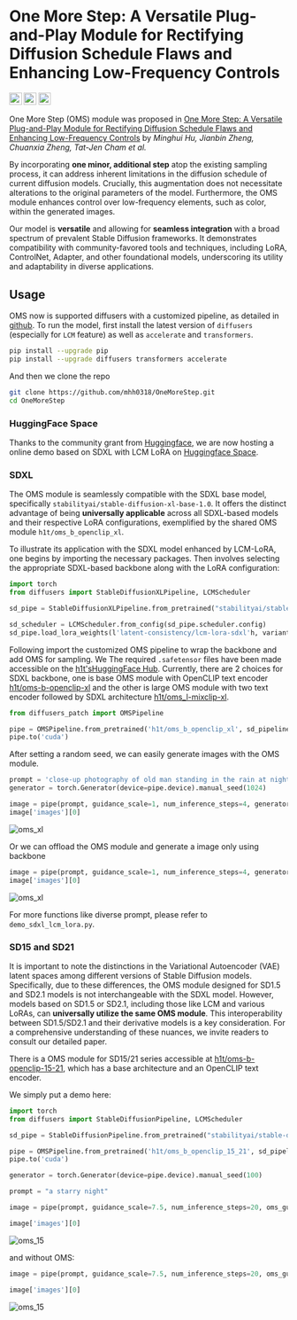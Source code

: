 # One More Step: A Versatile Plug-and-Play Module for Rectifying Diffusion Schedule Flaws and Enhancing Low-Frequency Controls

<a href="http://arxiv.org/abs/2311.15744"><img src="https://img.shields.io/badge/arXiv-2211.15744-b31b1b.svg" height=22.5></a>
<a href="https://jabir-zheng.github.io/OneMoreStep/"><img src="https://img.shields.io/badge/Web-Project Page-brightgreen.svg" height=22.5></a>
<a href="https://huggingface.co/spaces/h1t/oms_sdxl_lcm"><img src="https://img.shields.io/badge/HuggingFace-Space-purple.svg" height=22.5></a> 


One More Step (OMS) module was proposed in [One More Step: A Versatile Plug-and-Play Module for Rectifying Diffusion Schedule Flaws and Enhancing Low-Frequency Controls](http://arxiv.org/abs/2311.15744)
by *Minghui Hu, Jianbin Zheng, Chuanxia Zheng, Tat-Jen Cham et al.*

By incorporating **one minor, additional step** atop the existing sampling process, it can address inherent limitations in the diffusion schedule of current diffusion models.  Crucially, this augmentation does not necessitate alterations to the original parameters of the model. Furthermore, the OMS module enhances control over low-frequency elements, such as color, within the generated images.

Our model is **versatile** and allowing for **seamless integration** with a broad spectrum of prevalent Stable Diffusion frameworks.  It demonstrates compatibility with community-favored tools and techniques, including LoRA, ControlNet, Adapter, and other foundational models, underscoring its utility and adaptability in diverse applications.

## Usage

OMS now is supported diffusers with a customized pipeline, as detailed in [github](https://github.com/mhh0318/OneMoreStep). To run the model, first install the latest version of `diffusers` (especially for `LCM` feature) as well as `accelerate` and `transformers`.

```bash
pip install --upgrade pip
pip install --upgrade diffusers transformers accelerate
```

And then we clone the repo
```bash
git clone https://github.com/mhh0318/OneMoreStep.git
cd OneMoreStep
```

### HuggingFace Space

Thanks to the community grant from [Huggingface](https://huggingface.co/), we are now hosting a online demo based on SDXL with LCM LoRA on [Huggingface Space](https://huggingface.co/spaces/h1t/oms_sdxl_lcm).


### SDXL

The OMS module is seamlessly compatible with the SDXL base model, specifically `stabilityai/stable-diffusion-xl-base-1.0`. It offers the distinct advantage of being **universally applicable** across all SDXL-based models and their respective LoRA configurations, exemplified by the shared OMS module `h1t/oms_b_openclip_xl`.

To illustrate its application with the SDXL model enhanced by LCM-LoRA, one begins by importing the necessary packages. Then involves selecting the appropriate SDXL-based backbone along with the LoRA configuration:
```python
import torch
from diffusers import StableDiffusionXLPipeline, LCMScheduler

sd_pipe = StableDiffusionXLPipeline.from_pretrained("stabilityai/stable-diffusion-xl-base-1.0", torch_dtype=torch.float16, variant="fp16", add_watermarker=False).to('cuda')

sd_scheduler = LCMScheduler.from_config(sd_pipe.scheduler.config)
sd_pipe.load_lora_weights(l'latent-consistency/lcm-lora-sdxl'h, variant="fp16")
```

Following import the customized OMS pipeline to wrap the backbone and add OMS for sampling. We The required `.safetensor` files have been made accessible on the [h1t'sHuggingFace Hub](https://huggingface.co/h1t/). Currently, there are 2 choices for SDXL backbone, one is base OMS module with OpenCLIP text encoder [h1t/oms-b-openclip-xl](https://huggingface.co/h1t/oms_b_openclip_xl) and the other is large OMS module with two text encoder followed by SDXL architecture [h1t/oms_l-mixclip-xl](https://huggingface.co/h1t/oms_b_mixclip_xl).
```python
from diffusers_patch import OMSPipeline

pipe = OMSPipeline.from_pretrained('h1t/oms_b_openclip_xl', sd_pipeline = sd_pipe, torch_dtype=torch.float16, variant="fp16", trust_remote_code=True, sd_scheduler=sd_scheduler)
pipe.to('cuda')
```

After setting a random seed, we can easily generate images with the OMS module.
```python
prompt = 'close-up photography of old man standing in the rain at night, in a street lit by lamps, leica 35mm summilux'
generator = torch.Generator(device=pipe.device).manual_seed(1024)

image = pipe(prompt, guidance_scale=1, num_inference_steps=4, generator=generator)
image['images'][0]
```
![oms_xl](/asset/sdxl_oms.png)

Or we can offload the OMS module and generate a image only using backbone
```python
image = pipe(prompt, guidance_scale=1, num_inference_steps=4, generator=generator, oms_flag=False)
image['images'][0]
```
![oms_xl](/asset/sdxl_wo_oms.png)

For more functions like diverse prompt, please refer to `demo_sdxl_lcm_lora.py`. 

### SD15 and SD21

It is important to note the distinctions in the Variational Autoencoder (VAE) latent spaces among different versions of Stable Diffusion models. Specifically, due to these differences, the OMS module designed for SD1.5 and SD2.1 models is not interchangeable with the SDXL model. However, models based on SD1.5 or SD2.1, including those like LCM and various LoRAs, can **universally utilize the same OMS module**. This interoperability between SD1.5/SD2.1 and their derivative models is a key consideration. For a comprehensive understanding of these nuances, we invite readers to consult our detailed paper.

There is a OMS module for SD15/21 series accessible at [h1t/oms-b-openclip-15-21](https://huggingface.co/h1t/oms_b_openclip_15_21), which has a base architecture and an OpenCLIP text encoder. 

We simply put a demo here:

```python
import torch
from diffusers import StableDiffusionPipeline, LCMScheduler

sd_pipe = StableDiffusionPipeline.from_pretrained("stabilityai/stable-diffusion-2-1", torch_dtype=torch.float16, variant="fp16", safety_checker=None).to('cuda')

pipe = OMSPipeline.from_pretrained('h1t/oms_b_openclip_15_21', sd_pipeline = sd_pipe, torch_dtype=torch.float16, variant="fp16", trust_remote_code=True)
pipe.to('cuda')

generator = torch.Generator(device=pipe.device).manual_seed(100)

prompt = "a starry night"

image = pipe(prompt, guidance_scale=7.5, num_inference_steps=20, oms_guidance_scale=2., generator=generator)

image['images'][0]
```
![oms_15](/asset/sd15_oms.png)

and without OMS:

```python
image = pipe(prompt, guidance_scale=7.5, num_inference_steps=20, oms_guidance_scale=2., generator=generator, oms_flag=False)

image['images'][0]
```
![oms_15](/asset/sd15_wo_oms.png)

